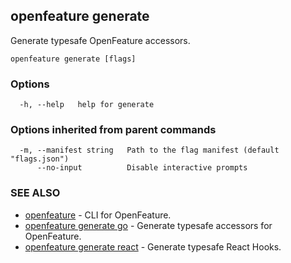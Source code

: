 <!-- markdownlint-disable-file -->
<!-- WARNING: THIS DOC IS AUTO-GENERATED. DO NOT EDIT! -->
## openfeature generate

Generate typesafe OpenFeature accessors.

```
openfeature generate [flags]
```

### Options

```
  -h, --help   help for generate
```

### Options inherited from parent commands

```
  -m, --manifest string   Path to the flag manifest (default "flags.json")
      --no-input          Disable interactive prompts
```

### SEE ALSO

* [openfeature](openfeature.md)	 - CLI for OpenFeature.
* [openfeature generate go](openfeature_generate_go.md)	 - Generate typesafe accessors for OpenFeature.
* [openfeature generate react](openfeature_generate_react.md)	 - Generate typesafe React Hooks.

